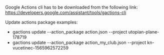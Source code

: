 Google Actions cli has to be downloaded from the following link: https://developers.google.com/assistant/tools/gactions-cli

Update actions package examples:
- gactions update --action_package action.json --project utopian-plane-178719
- gactions update --action_package action_my_club.json --project kn-vucetinec-1565962572259


